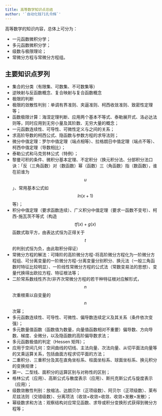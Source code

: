 ```yaml
---
title: 高等数学知识点总结
author: '`自动化钱71孔令辉`'
---
```


高等数学的知识内容，总体上可分为：

- 一元函数微积分学；
- 多元函数微积分学；
- 级数与极限理论；
- 常微分方程与常微分方程组。

## 主要知识点罗列

- 集合的分类（有限集、可数集、不可数集等）
- 逆映射与反函数概念、复合映射与复合函数概念
- 极限的判断
- 极限的敛散性判别：单调有界准则、夹逼准则、柯西收敛准则、致密性定理等；
- 函数极限计算：海涅定理判断、应用两个基本不等式、泰勒展开式、洛必达法则等，同时应用到无穷小量及其阶数、无穷大量的概念；
- 一元函数连续性、可导性、可微性定义与之间的关系；
- 求高阶导数的柯西公式、隐函数与参数方程的求导法则；
- 微分中值定理：罗尔中值定理（端点相等）、拉格朗日中值定理（端点不等）、柯西中值定理（导数相比）；
- 泰勒公式和马克劳林公式（特例）；
- 黎曼可积的条件、微积分基本定理、不定积分（换元积分法、分部积分法口诀：「反（三角函数）对（数函数）幂（函数）三（角函数）指（数函数），谁在前谁为 $$u$$」、常用基本公式如 $$ln(x+1)$$ 等）；
- 积分中值定理（要求函数连续）、广义积分中值定理（要求一函数不变号）、柯西-施瓦茨不等式（构造 $$tf(x)+g(x)$$ 函数式取平方，由表达式恒为正得关于 $$t$$ 的判别式恒为负，由此取积分得证）
- 常微分方程的解法：可降阶的高阶微分方程-将高阶微分方程化为一阶微分方程组、可分离变量的一阶微分方程-分离变量分别积分、换元法（一般三角函数时特征比较明显）、一阶线性常微分方程的公式法（常数变易法的思想）、变量代换得出欧拉方程、特征根法等；
- 二阶常系数线性齐次/非齐次常微分方程的若干种特征根对应解形式，$$n$$ 次重根乘以自变量的 $$n$$ 次幂；
- 多元函数连续性、可导性、可微性、偏导数连续定义及其关系（条件依次变强）；
- 多元数量值函数（函数值为数量，向量值函数相对不重要）偏导数、方向导数、梯度、全微分，以及隐函数的高阶偏导数求法；
- 多元函数极值的判定（Hessen 矩阵）；
- 应用于空间几何：空间曲线的切线、主法向量、次法向量、从切平面法向量等的叉乘运算关系，包括曲面方程求切平面的方法；
- 二重积分、三重积分及其在直角坐标系、柱面坐标系、球面坐标系、换元积分的变换规律；
- 第一、二型线、面积分的运算区别与对称性的区别；
- 格林公式（应用）、高斯公式与散度表示（应用）、斯托克斯公式与旋度表示（应用）；
- 级数敛散性判别：放缩法、达朗贝尔（正项级数）、阿贝尔（正项级数）、莱布尼兹法则（交错级数）、分离项法（收敛+收敛=收敛、收敛+发散=发散）；
- 幂级数求和方法：观察结构对应常见函数、求导或积分变换形式获得到微分方程等；

